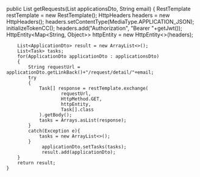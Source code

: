 public List<ApplicationDto> getRequests(List<ApplicationDto> applicationsDto, String email)
    {
        RestTemplate restTemplate = new RestTemplate();
        HttpHeaders headers = new HttpHeaders();
        headers.setContentType(MediaType.APPLICATION_JSON);
        initializeTokenCC();
        headers.add("Authorization", "Bearer "+getJwt());
        HttpEntity<Map<String, Object>> httpEntity = new HttpEntity<>(headers);

        List<ApplicationDto> result = new ArrayList<>();
        List<Task> tasks;
        for(ApplicationDto applicationDto : applicationsDto)
        {
            String requestUrl = applicationDto.getLinkBack()+"/request/detail/"+email;
            try
            {
                Task[] response = restTemplate.exchange(
                        requestUrl,
                        HttpMethod.GET,
                        httpEntity,
                        Task[].class
                ).getBody();
                tasks = Arrays.asList(response);
            }
            catch(Exception e){
                tasks = new ArrayList<>();
            }
                 applicationDto.setTasks(tasks);
                 result.add(applicationDto);
        }
        return result;
    }
